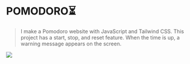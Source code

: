 # POMODORO⏳
> I make a Pomodoro website with JavaScript and Tailwind CSS. This project has a start, stop, and reset feature. When the time is up, a warning message appears on the screen.

![](https://user-images.githubusercontent.com/120499369/231309945-ea844a80-3814-48e8-a8e1-e13942174313.jpg)
